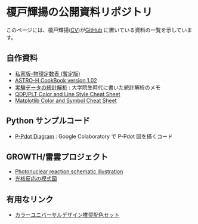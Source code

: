 # 榎戸輝揚の公開資料リポジトリ

このページには、榎戸輝揚([CV](https://github.com/tenoto/repository/blob/master/docs/enoto_cv_japanese_v190429.pdf))が[GitHub](https://github.com/tenoto/repository) に置いている資料の一覧を示しています。

## 自作資料

- [私家版-物理定数表 (暫定版)](https://github.com/tenoto/repository/blob/master/docs/physical_const_entv190619j.pdf)
- [ASTRO-H CookBook version 1.02](https://github.com/tenoto/repository/blob/master/docs/AHCookBook_v1.02.pdf)
- [実験データの統計解析](https://github.com/tenoto/repository/blob/master/docs/statistics_physics_enoto_100506.pdf) : 大学院生時代に書いた統計解析のメモ
- [QDP/PLT Color and Line Style Cheat Sheet](https://github.com/tenoto/repository/blob/master/docs/qdp_color_code.png)
- [Matplotlib Color and Symbol Cheat Sheet](https://github.com/tenoto/repository/blob/master/docs/matplotlib_color_symbol_sheet.jpg)

## Python サンプルコード

- [P-Pdot Diagram](https://colab.research.google.com/drive/1hrA6KDAILf1IJT9NinFYlR6X9iskG_td) : Google Colaboratory で P-Pdot 図を描くコード

## GROWTH/雷雲プロジェクト

- [Photonuclear reaction schematic illustration](https://github.com/tenoto/repository/blob/master/growth/photonuclear_reaction_press_release_ill_E.jpg)
- [光核反応の模式図](https://github.com/tenoto/repository/blob/master/growth/photonuclear_reaction_press_release_ill_J.jpg)

## 有用なリンク
- [カラーユニバーサルデザイン推奨配色セット](http://www2.cudo.jp/wp/wp-content/uploads/2016/10/CUD_Colorset_Guidebook.pdf)